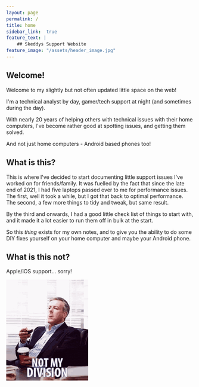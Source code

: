 ```yaml
---
layout: page
permalink: /
title: home
sidebar_link:  true
feature_text: | 
    ## Skeddys Support Website
feature_image: "/assets/header_image.jpg"
---
```


## Welcome! 
Welcome to my slightly but not often updated little space on the web!

I'm a technical analyst by day, gamer/tech support at night (and sometimes during the day).

With nearly 20 years of helping others with technical issues with their home computers, I've become rather good at spotting issues, and getting them solved.

And not just home computers - Android based phones too!

## What is this?

This is where I've decided to start documenting little support issues I've worked on for friends/family. It was fuelled by the fact that since the late end of 2021, I had five laptops passed over to me for performance issues. The first, well it took a while, but I got that back to optimal performance. The second, a few more things to tidy and tweak, but same result.

By the third and onwards, I had a good little check list of things to start with, and it made it a lot easier to run them off in bulk at the start.

So this *thing* exists for my own notes, and to give you the ability to do some DIY fixes yourself on your home computer and maybe your Android phone.

## What is this not?

Apple/iOS support... sorry!

![Nope!](/_content/not.gif)
